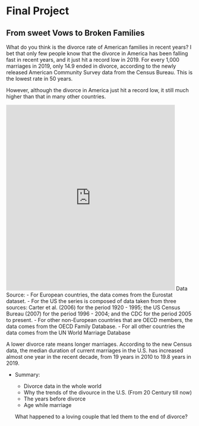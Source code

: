 # **Final Project** 

## **From sweet Vows to Broken Families** 

What do you think is the divorce rate of American families in recent years? I bet that only few people know that the divorce in America has been falling fast in recent years, 
and it just hit a record low in 2019. For every 1,000 marriages in 2019, only 14.9 ended in divorce, according to the newly released American Community Survey data from the Census Bureau. 
This is the lowest rate in 50 years. 

However, although the divorce in America just hit a record low, it still much higher than that in many other countries.

<iframe
src="https://public.tableau.com/views/RatiooftheNumberofDivorcesbyCountriesin2018per1000people/Sheet1?:showVizHome=no&:embed=true" width="90%" height="500" seamless frameborder="0"scrolling="no"></iframe>
Data Source: 
- For European countries, the data comes from the Eurostat dataset.
- For the US the series is composed of data taken from three sources: Carter et al. (2006) for the period 1920 - 1995; the US Census Bureau (2007) for the period 1996 - 2004; and the CDC for the period 2005 to present.
- For other non-European countries that are OECD members, the data comes from the OECD Family Database.
- For all other countries the data comes from the UN World Marriage Database






A lower divorce rate means longer marriages. According to the new Census data, the median duration of current marriages in the U.S. has increased almost one year in the recent decade, from 19 years in 2010  to 19.8 years in 2019.











* Summary:
  * Divorce data in the whole world
  * Why the trends of the divource in the U.S. (From 20 Century till now)
  * The years before divorce
  * Age while marriage
  
  
  
  
  What happened to a loving couple that led them to the end of divorce? 
